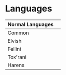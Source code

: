# Languages


| Normal Languages |     |
| ---------------- | --- |
| Common           |     |
| Elvish           |     |
| Fellini          |     |
| Tox'rani         |     |
| Harens           |     |
